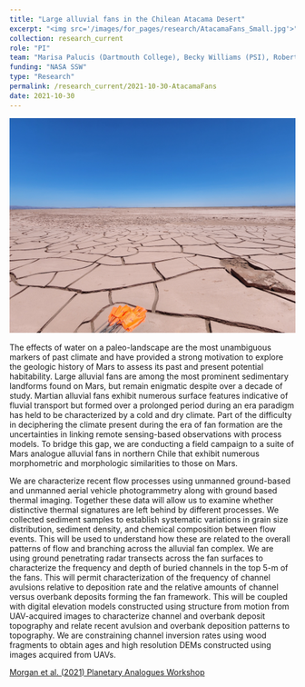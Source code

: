 ```yaml
---
title: "Large alluvial fans in the Chilean Atacama Desert"
excerpt: "<img src='/images/for_pages/research/AtacamaFans_Small.jpg'>"
collection: research_current
role: "PI"
team: "Marisa Palucis (Dartmouth College), Becky Williams (PSI), Robert Craddock (Smithsonian)"
funding: "NASA SSW"
type: "Research"
permalink: /research_current/2021-10-30-AtacamaFans
date: 2021-10-30
---
```


<img src='/images/for_pages/research/AtacamaFans.jpg'>

The effects of water on a paleo-landscape are the most unambiguous markers of past climate and have provided a strong motivation to explore the geologic history of Mars to assess its past and present potential habitability. Large alluvial fans are among the most prominent sedimentary landforms found on Mars, but remain enigmatic despite over a decade of study. Martian alluvial fans exhibit numerous surface features indicative of fluvial transport but formed over a prolonged period during an era paradigm has held to be characterized by a cold and dry climate. Part of the difficulty in deciphering the climate present during the era of fan formation are the uncertainties in linking remote sensing-based observations with process models. To bridge this gap, we are conducting a field campaign to a suite of Mars analogue alluvial fans in northern Chile that exhibit numerous morphometric and morphologic similarities to those on Mars.

We are characterize recent flow processes using unmanned ground-based and unmanned aerial vehicle photogrammetry along with ground based thermal imaging. Together these data will allow us to examine whether distinctive thermal signatures are left behind by different processes. We collected sediment samples to establish systematic variations in grain size distribution, sediment density, and chemical composition between flow events. This will be used to understand how these are related to the overall patterns of flow and branching across the alluvial fan complex. We are using ground penetrating radar transects across the fan surfaces to characterize the frequency and depth of buried channels in the top 5-m of the fans. This will permit characterization of the frequency of channel avulsions relative to deposition rate and the relative amounts of channel versus overbank deposits forming the fan framework. This will be coupled with digital elevation models constructed using structure from motion from UAV-acquired images to characterize channel and overbank deposit topography and relate recent avulsion and overbank deposition patterns to topography. We are constraining channel inversion rates using wood fragments to obtain ages and high resolution DEMs constructed using images acquired from UAVs.

[Morgan et al. (2021) Planetary Analogues Workshop](https://www.hou.usra.edu/meetings/terrestrialanalogs2021/pdf/8073.pdf)